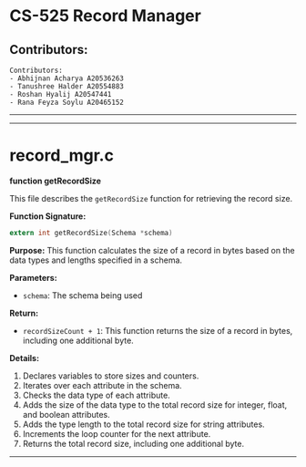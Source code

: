 # CS-525 Record Manager

## Contributors:

    Contributors:
    - Abhijnan Acharya A20536263
    - Tanushree Halder A20554883
    - Roshan Hyalij A20547441
    - Rana Feyza Soylu A20465152

---

---

# record_mgr.c


**function getRecordSize**

This file describes the `getRecordSize` function for retrieving the record size.

**Function Signature:**

```c
extern int getRecordSize(Schema *schema)
```

**Purpose:** This function calculates the size of a record in bytes based on the data types and lengths specified in a schema.

**Parameters:**

- `schema`: The schema being used

**Return:**

- `recordSizeCount + 1`: This function returns the size of a record in bytes, including one additional byte.

**Details:**

1. Declares variables to store sizes and counters.
2. Iterates over each attribute in the schema.
3. Checks the data type of each attribute.
4. Adds the size of the data type to the total record size for integer, float, and boolean attributes.
5. Adds the type length to the total record size for string attributes.
6. Increments the loop counter for the next attribute.
7. Returns the total record size, including one additional byte.

---


